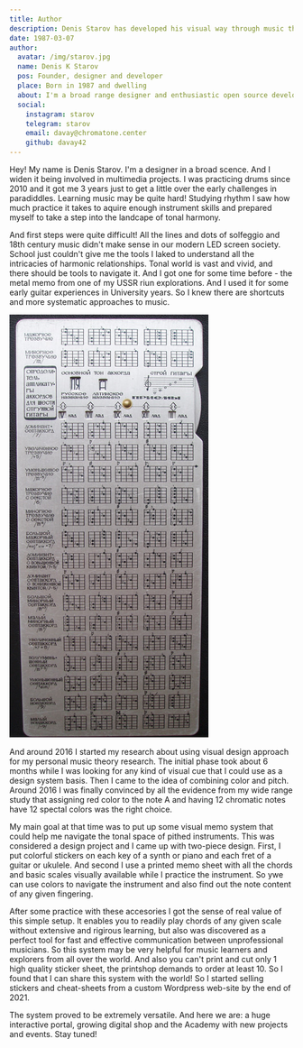 ```yaml
---
title: Author
description: Denis Starov has developed his visual way through music theory starting from early 2016
date: 1987-03-07
author:
  avatar: /img/starov.jpg
  name: Denis K Starov
  pos: Founder, designer and developer
  place: Born in 1987 and dwelling
  about: I'm a broad range designer and enthusiastic open source developer. So I explore music with the web browser. And share my experiments and explorations with everyone here.
  social:
    instagram: starov
    telegram: starov
    email: davay@chromatone.center
    github: davay42
---
```


<author-card :author="$frontmatter?.author"  />

Hey! My name is Denis Starov. I'm a designer in a broad scence. And I widen it being involved in multimedia projects. I was practicing drums since 2010 and it got me 3 years just to get a little over the early challenges in paradiddles. Learning music may be quite hard! Studying rhythm I saw how much practice it takes to aquire enough instrument skills and prepared myself to take a step into the landcape of tonal harmony.

And first steps were quite difficult! All the lines and dots of solfeggio and 18th century music didn't make sense in our modern LED screen society. School just couldn't give me the tools I laked to understand all the intricacies of harmonic relationships. Tonal world is vast and vivid, and there should be tools to navigate it. And I got one for some time before - the metal memo from one of my USSR riun explorations. And I used it for some early guitar experiences in University years. So I knew there are shortcuts and more systematic approaches to music.

![metal memo](./memo.jpg)

And around 2016 I started my research about using visual design approach for my personal music theory research. The initial phase took about 6 months while I was looking for any kind of visual cue that I could use as a design system basis. Then I came to the idea of combining color and pitch. Around 2016 I was finally convinced by all the evidence from my wide range study that assigning red color to the note A and having 12 chromatic notes have 12 spectal colors was the right choice.

My main goal at that time was to put up some visual memo system that could help me navigate the tonal space of pithed instruments. This was considered a design project and I came up with two-piece design. First, I put colorful stickers on each key of a synth or piano and each fret of a guitar or ukulele. And second I use a printed memo sheet with all the chords and basic scales visually available while I practice the instrument. So ywe can use colors to navigate the instrument and also find out the note content of any given fingering.

After some practice with these accesories I got the sense of real value of this simple setup. It enables you to readily play chords of any given scale without extensive and rigirous learning, but also was discovered as a perfect tool for fast and effective communication between unprofessional musicians. So this system may be very helpful for music learners and explorers from all over the world. And also you can't print and cut only 1 high quality sticker sheet, the printshop demands to order at least 10. So I found that I can share this system with the world! So I started selling stickers and cheat-sheets from a custom Wordpress web-site by the end of 2021.

The system proved to be extremely versatile. And here we are: a huge interactive portal, growing digital shop and the Academy with new projects and events. Stay tuned!
